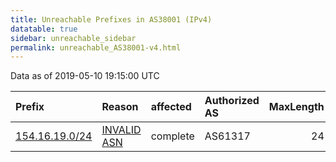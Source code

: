 ```yaml
---
title: Unreachable Prefixes in AS38001 (IPv4)
datatable: true
sidebar: unreachable_sidebar
permalink: unreachable_AS38001-v4.html
---
```


Data as of 2019-05-10 19:15:00 UTC


<div class="datatable-begin"></div>

| Prefix                                                 | Reason                                                                                                | affected   | Authorized AS   |   MaxLength | Anchor                                           |   unreachable /24s |
|:-------------------------------------------------------|:------------------------------------------------------------------------------------------------------|:-----------|:----------------|------------:|:-------------------------------------------------|-------------------:|
| [154.16.19.0/24](https://stat.ripe.net/154.16.19.0/24) | [INVALID ASN](https://rpki-validator.ripe.net/announcement-preview?asn=AS38001&prefix=154.16.19.0/24) | complete   | AS61317         |          24 | [AfriNIC](unreachable_AfriNIC_RPKI_Root-v4.html) |                  1 |

<div class="datatable-end"></div>